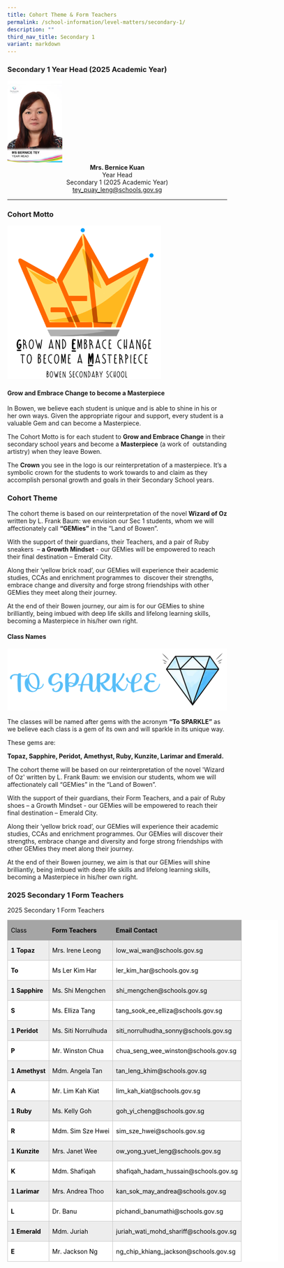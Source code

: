 ```yaml
---
title: Cohort Theme & Form Teachers
permalink: /school-information/level-matters/secondary-1/
description: ""
third_nav_title: Secondary 1
variant: markdown
---
```

### Secondary 1 Year Head (2025 Academic Year)

<img style="width:25%" src="/images/Our%20People/MS-BERNICE-TEY.jpeg">

<center><b>Mrs. Bernice Kuan</b><br>
Year Head <br>
Secondary 1 (2025 Academic Year)<br>
<a href="tey_puay_leng@schools.gov.sg">tey_puay_leng@schools.gov.sg</a></center>

<hr>

### Cohort Motto

<img style="width:70%" src="/images/Level%20Matters/S1/2025_Sec_1_Cohort_Theme_Icon.png">

#### Grow and Embrace Change to become a Masterpiece

In Bowen, we believe each student is unique and is able to shine in his or her own ways. Given the appropriate rigour and support, every student is a valuable Gem and can become a Masterpiece.

The Cohort Motto is for each student to **Grow and Embrace Change** in their secondary school years and become a **Masterpiece** (a work of&nbsp; outstanding artistry) when they leave Bowen.

The **Crown** you see in the logo is our reinterpretation of a masterpiece. It’s a symbolic crown for the students to work towards to and claim as they accomplish personal growth and goals in their Secondary School years.

### Cohort Theme 
The cohort theme is based on our reinterpretation of the novel **Wizard of Oz** written by L. Frank Baum: we envision our Sec 1 students, whom we will affectionately call **“GEMies”** in the “Land of Bowen”.

With the support of their guardians, their Teachers, and a pair of Ruby sneakers&nbsp; – **a Growth Mindset** - our GEMies will be empowered to reach their final destination – Emerald City.
  
Along their ‘yellow brick road’, our GEMies will experience their academic studies, CCAs and enrichment programmes to&nbsp; discover their strengths, embrace change and diversity and forge strong friendships with other GEMies they meet along their journey.

At the end of their Bowen journey, our aim is for our GEMies to shine brilliantly, being imbued with deep life skills and lifelong learning skills, becoming a Masterpiece in his/her own right.
  
#### Class Names

![](/images/Level%20Matters/S4n5/To_Sparkle_Transp.png)

The classes will be named after gems with the acronym&nbsp;**“To SPARKLE”**&nbsp;as we believe each class is a gem of its own and will sparkle in its unique way.
  

These gems are:&nbsp;

**Topaz, Sapphire, Peridot, Amethyst, Ruby, Kunzite, Larimar and Emerald.**

The cohort theme will be based on our reinterpretation of the novel 'Wizard of Oz' written by L. Frank Baum: we envision our students, whom we will affectionately call “GEMies” in the “Land of Bowen”.&nbsp;

With the support of their guardians, their Form Teachers, and a pair of Ruby shoes – a Growth Mindset - our GEMies will be empowered to reach their final destination – Emerald City.

Along their ‘yellow brick road’, our GEMies will experience their academic studies, CCAs and enrichment programmes. Our GEMies will discover their strengths, embrace change and diversity and forge strong friendships with other GEMies they meet along their journey.

At the end of their Bowen journey, we aim is that our GEMies will shine brilliantly, being imbued with deep life skills and lifelong learning skills, becoming a Masterpiece in his/her own right.

### 2025 Secondary 1 Form Teachers

2025 Secondary 1 Form Teachers

<table style="width:465.5pt;background:white;border-collapse:collapse;border:none;
 mso-border-alt:solid windowtext .25pt;mso-yfti-tbllook:1184;mso-padding-alt:
 0cm 0cm 0cm 0cm" width="621" cellpadding="0" cellspacing="0" border="1" class="MsoNormalTable"><tbody><tr style="mso-yfti-irow:0;mso-yfti-firstrow:yes;height:23.65pt"><td style="border:solid #A5A5A5 1.0pt;border-right:none;
  background:#A5A5A5;padding:0cm 5.4pt 0cm 5.4pt;height:23.65pt" valign="top"><p class="MsoNormal"><span style="font-size:10.5pt;line-height:107%;color:black;
  mso-color-alt:windowtext;mso-ansi-language:EN-SG">Class</span><span style="font-size:10.5pt;line-height:107%;mso-ansi-language:EN-SG"></span></p></td><td style="border-top:solid #A5A5A5 1.0pt;border-left:none;
  border-bottom:solid #A5A5A5 1.0pt;border-right:none;background:#A5A5A5;
  padding:0cm 5.4pt 0cm 5.4pt;height:23.65pt" valign="top"><p class="MsoNormal"><b><span style="font-size:10.5pt;line-height:107%;
  color:black;mso-color-alt:windowtext;mso-ansi-language:EN-SG">Form Teachers</span></b><span style="font-size:10.5pt;line-height:107%;mso-ansi-language:EN-SG"></span></p></td><td style="border:solid #A5A5A5 1.0pt;border-left:none;background:
  #A5A5A5;padding:0cm 5.4pt 0cm 5.4pt;height:23.65pt" valign="top"><p class="MsoNormal"><b><span style="font-size:10.5pt;line-height:107%;
  color:black;mso-color-alt:windowtext;mso-ansi-language:EN-SG">Email Contact</span></b><span style="font-size:10.5pt;line-height:107%;mso-ansi-language:EN-SG"></span></p></td></tr><tr style="mso-yfti-irow:1;height:23.65pt"><td style="border:solid #C9C9C9 1.0pt;border-top:none;background:
  #EDEDED;padding:0cm 5.4pt 0cm 5.4pt;height:23.65pt" valign="top"><p class="MsoNormal"><b><span style="font-size:10.5pt;line-height:107%;
  color:black;mso-color-alt:windowtext;mso-ansi-language:EN-SG">1 Topaz</span></b><span style="font-size:10.5pt;line-height:107%;mso-ansi-language:EN-SG"></span></p></td><td style="border-top:none;border-left:none;border-bottom:solid #C9C9C9 1.0pt;
  border-right:solid #C9C9C9 1.0pt;background:#EDEDED;padding:0cm 5.4pt 0cm 5.4pt;
  height:23.65pt" valign="top"><p class="MsoNormal"><span style="font-size:10.5pt;line-height:107%;color:black;
  mso-color-alt:windowtext;mso-ansi-language:EN-SG">Mrs. Irene Leong</span><span style="font-size:10.5pt;line-height:107%;mso-ansi-language:EN-SG"></span></p></td><td style="border-top:none;border-left:none;border-bottom:solid #C9C9C9 1.0pt;
  border-right:solid #C9C9C9 1.0pt;background:#EDEDED;padding:0cm 5.4pt 0cm 5.4pt;
  height:23.65pt" valign="top"><p class="MsoNormal"><span style="font-size:10.5pt;line-height:107%;color:black;
  mso-color-alt:windowtext;mso-ansi-language:EN-SG">low_wai_wan@schools.gov.sg</span><span style="font-size:10.5pt;line-height:107%;mso-ansi-language:EN-SG"></span></p></td></tr><tr style="mso-yfti-irow:2;height:22.95pt"><td style="border:solid #C9C9C9 1.0pt;border-top:none;padding:
  0cm 5.4pt 0cm 5.4pt;height:22.95pt" valign="top"><p class="MsoNormal"><b><span style="font-size:10.5pt;line-height:107%;
  color:black;mso-color-alt:windowtext;mso-ansi-language:EN-SG">To</span></b><span style="font-size:10.5pt;line-height:107%;mso-ansi-language:EN-SG"></span></p></td><td style="border-top:none;border-left:none;border-bottom:solid #C9C9C9 1.0pt;
  border-right:solid #C9C9C9 1.0pt;padding:0cm 5.4pt 0cm 5.4pt;height:22.95pt" valign="top"><p class="MsoNormal"><span style="font-size:10.5pt;line-height:107%;color:black;
  mso-color-alt:windowtext;mso-ansi-language:EN-SG">Ms Ler Kim Har</span><span style="font-size:10.5pt;line-height:107%;mso-ansi-language:EN-SG"></span></p></td><td style="border-top:none;border-left:none;border-bottom:solid #C9C9C9 1.0pt;
  border-right:solid #C9C9C9 1.0pt;padding:0cm 5.4pt 0cm 5.4pt;height:22.95pt" valign="top"><p class="MsoNormal"><span style="font-size:10.5pt;line-height:107%;color:black;
  mso-color-alt:windowtext;mso-ansi-language:EN-SG">ler_kim_har@schools.gov.sg</span><span style="font-size:10.5pt;line-height:107%;mso-ansi-language:EN-SG"></span></p></td></tr><tr style="mso-yfti-irow:3;height:23.65pt"><td style="border:solid #C9C9C9 1.0pt;border-top:none;background:
  #EDEDED;padding:0cm 5.4pt 0cm 5.4pt;height:23.65pt" valign="top"><p class="MsoNormal"><b><span style="font-size:10.5pt;line-height:107%;
  color:black;mso-color-alt:windowtext;mso-ansi-language:EN-SG">1 Sapphire</span></b><span style="font-size:10.5pt;line-height:107%;mso-ansi-language:EN-SG"></span></p></td><td style="border-top:none;border-left:none;border-bottom:solid #C9C9C9 1.0pt;
  border-right:solid #C9C9C9 1.0pt;background:#EDEDED;padding:0cm 5.4pt 0cm 5.4pt;
  height:23.65pt" valign="top"><p class="MsoNormal"><span style="font-size:10.5pt;line-height:107%;color:black;
  mso-color-alt:windowtext;mso-ansi-language:EN-SG">Ms. Shi Mengchen</span><span style="font-size:10.5pt;line-height:107%;mso-ansi-language:EN-SG"></span></p></td><td style="border-top:none;border-left:none;border-bottom:solid #C9C9C9 1.0pt;
  border-right:solid #C9C9C9 1.0pt;background:#EDEDED;padding:0cm 5.4pt 0cm 5.4pt;
  height:23.65pt" valign="top"><p class="MsoNormal"><span style="font-size:10.5pt;line-height:107%;color:black;
  mso-color-alt:windowtext;mso-ansi-language:EN-SG">shi_mengchen@schools.gov.sg</span><span style="font-size:10.5pt;line-height:107%;mso-ansi-language:EN-SG"></span></p></td></tr><tr style="mso-yfti-irow:4;height:22.95pt"><td style="border:solid #C9C9C9 1.0pt;border-top:none;padding:
  0cm 5.4pt 0cm 5.4pt;height:22.95pt" valign="top"><p class="MsoNormal"><b><span style="font-size:10.5pt;line-height:107%;
  color:black;mso-color-alt:windowtext;mso-ansi-language:EN-SG">S</span></b><b><span style="font-size:10.5pt;line-height:107%;mso-ansi-language:EN-SG"></span></b></p></td><td style="border-top:none;border-left:none;border-bottom:solid #C9C9C9 1.0pt;
  border-right:solid #C9C9C9 1.0pt;padding:0cm 5.4pt 0cm 5.4pt;height:22.95pt" valign="top"><p class="MsoNormal"><span style="font-size:10.5pt;line-height:107%;color:black;
  mso-color-alt:windowtext;mso-ansi-language:EN-SG">Ms. Elliza Tang</span><span style="font-size:10.5pt;line-height:107%;mso-ansi-language:EN-SG"></span></p></td><td style="border-top:none;border-left:none;border-bottom:solid #C9C9C9 1.0pt;
  border-right:solid #C9C9C9 1.0pt;padding:0cm 5.4pt 0cm 5.4pt;height:22.95pt" valign="top"><p class="MsoNormal"><span style="font-size:10.5pt;line-height:107%;color:black;
  mso-color-alt:windowtext;mso-ansi-language:EN-SG">tang_sook_ee_elliza@schools.gov.sg</span><span style="font-size:10.5pt;line-height:107%;mso-ansi-language:EN-SG"></span></p></td></tr><tr style="mso-yfti-irow:5;height:23.65pt"><td style="border:solid #C9C9C9 1.0pt;border-top:none;background:
  #EDEDED;padding:0cm 5.4pt 0cm 5.4pt;height:23.65pt" valign="top"><p class="MsoNormal"><b><span style="font-size:10.5pt;line-height:107%;
  color:black;mso-color-alt:windowtext;mso-ansi-language:EN-SG">1 Peridot</span></b><span style="font-size:10.5pt;line-height:107%;mso-ansi-language:EN-SG"></span></p></td><td style="border-top:none;border-left:none;border-bottom:solid #C9C9C9 1.0pt;
  border-right:solid #C9C9C9 1.0pt;background:#EDEDED;padding:0cm 5.4pt 0cm 5.4pt;
  height:23.65pt" valign="top"><p class="MsoNormal"><span style="font-size:10.5pt;line-height:107%;color:black;
  mso-color-alt:windowtext;mso-ansi-language:EN-SG">Ms. Siti Norrulhuda</span><span style="font-size:10.5pt;line-height:107%;mso-ansi-language:EN-SG"></span></p></td><td style="border-top:none;border-left:none;border-bottom:solid #C9C9C9 1.0pt;
  border-right:solid #C9C9C9 1.0pt;background:#EDEDED;padding:0cm 5.4pt 0cm 5.4pt;
  height:23.65pt" valign="top"><p class="MsoNormal"><span style="font-size:10.5pt;line-height:107%;color:black;
  mso-color-alt:windowtext;mso-ansi-language:EN-SG">siti_norrulhudha_sonny@schools.gov.sg</span><span style="font-size:10.5pt;line-height:107%;mso-ansi-language:EN-SG"></span></p></td></tr><tr style="mso-yfti-irow:6;height:23.65pt"><td style="border:solid #C9C9C9 1.0pt;border-top:none;padding:
  0cm 5.4pt 0cm 5.4pt;height:23.65pt" valign="top"><p class="MsoNormal"><b><span style="font-size:10.5pt;line-height:107%;
  color:black;mso-color-alt:windowtext;mso-ansi-language:EN-SG">P</span></b><span style="font-size:10.5pt;line-height:107%;mso-ansi-language:EN-SG"></span></p></td><td style="border-top:none;border-left:none;border-bottom:solid #C9C9C9 1.0pt;
  border-right:solid #C9C9C9 1.0pt;padding:0cm 5.4pt 0cm 5.4pt;height:23.65pt" valign="top"><p class="MsoNormal"><span style="font-size:10.5pt;line-height:107%;color:black;
  mso-color-alt:windowtext;mso-ansi-language:EN-SG">Mr. Winston Chua</span><span style="font-size:10.5pt;line-height:107%;mso-ansi-language:EN-SG"></span></p></td><td style="border-top:none;border-left:none;border-bottom:solid #C9C9C9 1.0pt;
  border-right:solid #C9C9C9 1.0pt;padding:0cm 5.4pt 0cm 5.4pt;height:23.65pt" valign="top"><p class="MsoNormal"><span style="font-size:10.5pt;line-height:107%;color:black;
  mso-color-alt:windowtext;mso-ansi-language:EN-SG">chua_seng_wee_winston@schools.gov.sg</span><span style="font-size:10.5pt;line-height:107%;mso-ansi-language:EN-SG"></span></p></td></tr><tr style="mso-yfti-irow:7;height:22.95pt"><td style="border:solid #C9C9C9 1.0pt;border-top:none;background:
  #EDEDED;padding:0cm 5.4pt 0cm 5.4pt;height:22.95pt" valign="top"><p class="MsoNormal"><b><span style="font-size:10.5pt;line-height:107%;
  color:black;mso-color-alt:windowtext;mso-ansi-language:EN-SG">1 Amethyst</span></b><span style="font-size:10.5pt;line-height:107%;mso-ansi-language:EN-SG"></span></p></td><td style="border-top:none;border-left:none;border-bottom:solid #C9C9C9 1.0pt;
  border-right:solid #C9C9C9 1.0pt;background:#EDEDED;padding:0cm 5.4pt 0cm 5.4pt;
  height:22.95pt" valign="top"><p class="MsoNormal"><span style="font-size:10.5pt;line-height:107%;color:black;
  mso-color-alt:windowtext;mso-ansi-language:EN-SG">Mdm. Angela Tan</span><span style="font-size:10.5pt;line-height:107%;mso-ansi-language:EN-SG"></span></p></td><td style="border-top:none;border-left:none;border-bottom:solid #C9C9C9 1.0pt;
  border-right:solid #C9C9C9 1.0pt;background:#EDEDED;padding:0cm 5.4pt 0cm 5.4pt;
  height:22.95pt" valign="top"><p class="MsoNormal"><span style="font-size:10.5pt;line-height:107%;color:black;
  mso-color-alt:windowtext;mso-ansi-language:EN-SG">tan_leng_khim@schools.gov.sg</span><span style="font-size:10.5pt;line-height:107%;mso-ansi-language:EN-SG"></span></p></td></tr><tr style="mso-yfti-irow:8;height:23.65pt"><td style="border:solid #C9C9C9 1.0pt;border-top:none;padding:
  0cm 5.4pt 0cm 5.4pt;height:23.65pt" valign="top"><p class="MsoNormal"><b><span style="font-size:10.5pt;line-height:107%;
  color:black;mso-color-alt:windowtext;mso-ansi-language:EN-SG">A</span></b><span style="font-size:10.5pt;line-height:107%;mso-ansi-language:EN-SG"></span></p></td><td style="border-top:none;border-left:none;border-bottom:solid #C9C9C9 1.0pt;
  border-right:solid #C9C9C9 1.0pt;padding:0cm 5.4pt 0cm 5.4pt;height:23.65pt" valign="top"><p class="MsoNormal"><span style="font-size:10.5pt;line-height:107%;color:black;
  mso-color-alt:windowtext;mso-ansi-language:EN-SG">Mr. Lim Kah Kiat</span><span style="font-size:10.5pt;line-height:107%;mso-ansi-language:EN-SG"></span></p></td><td style="border-top:none;border-left:none;border-bottom:solid #C9C9C9 1.0pt;
  border-right:solid #C9C9C9 1.0pt;padding:0cm 5.4pt 0cm 5.4pt;height:23.65pt" valign="top"><p class="MsoNormal"><span style="font-size:10.5pt;line-height:107%;color:black;
  mso-color-alt:windowtext;mso-ansi-language:EN-SG">lim_kah_kiat@schools.gov.sg</span><span style="font-size:10.5pt;line-height:107%;mso-ansi-language:EN-SG"></span></p></td></tr><tr style="mso-yfti-irow:9;height:22.95pt"><td style="border:solid #C9C9C9 1.0pt;border-top:none;background:
  #EDEDED;padding:0cm 5.4pt 0cm 5.4pt;height:22.95pt" valign="top"><p class="MsoNormal"><b><span style="font-size:10.5pt;line-height:107%;
  color:black;mso-color-alt:windowtext;mso-ansi-language:EN-SG">1 Ruby</span></b><span style="font-size:10.5pt;line-height:107%;mso-ansi-language:EN-SG"></span></p></td><td style="border-top:none;border-left:none;border-bottom:solid #C9C9C9 1.0pt;
  border-right:solid #C9C9C9 1.0pt;background:#EDEDED;padding:0cm 5.4pt 0cm 5.4pt;
  height:22.95pt" valign="top"><p class="MsoNormal"><span style="font-size:10.5pt;line-height:107%;color:black;
  mso-color-alt:windowtext;mso-ansi-language:EN-SG">Ms. Kelly Goh</span><span style="font-size:10.5pt;line-height:107%;mso-ansi-language:EN-SG"></span></p></td><td style="border-top:none;border-left:none;border-bottom:solid #C9C9C9 1.0pt;
  border-right:solid #C9C9C9 1.0pt;background:#EDEDED;padding:0cm 5.4pt 0cm 5.4pt;
  height:22.95pt" valign="top"><p class="MsoNormal"><span style="font-size:10.5pt;line-height:107%;color:black;
  mso-color-alt:windowtext;mso-ansi-language:EN-SG">goh_yi_cheng@schools.gov.sg</span><span style="font-size:10.5pt;line-height:107%;mso-ansi-language:EN-SG"></span></p></td></tr><tr style="mso-yfti-irow:10;height:23.65pt"><td style="border:solid #C9C9C9 1.0pt;border-top:none;padding:
  0cm 5.4pt 0cm 5.4pt;height:23.65pt" valign="top"><p class="MsoNormal"><b><span style="font-size:10.5pt;line-height:107%;
  color:black;mso-color-alt:windowtext;mso-ansi-language:EN-SG">R</span></b><span style="font-size:10.5pt;line-height:107%;mso-ansi-language:EN-SG"></span></p></td><td style="border-top:none;border-left:none;border-bottom:solid #C9C9C9 1.0pt;
  border-right:solid #C9C9C9 1.0pt;padding:0cm 5.4pt 0cm 5.4pt;height:23.65pt" valign="top"><p class="MsoNormal"><span style="font-size:10.5pt;line-height:107%;color:black;
  mso-color-alt:windowtext;mso-ansi-language:EN-SG">Mdm. Sim Sze Hwei</span><span style="font-size:10.5pt;line-height:107%;mso-ansi-language:EN-SG"></span></p></td><td style="border-top:none;border-left:none;border-bottom:solid #C9C9C9 1.0pt;
  border-right:solid #C9C9C9 1.0pt;padding:0cm 5.4pt 0cm 5.4pt;height:23.65pt" valign="top"><p class="MsoNormal"><span style="font-size:10.5pt;line-height:107%;color:black;
  mso-color-alt:windowtext;mso-ansi-language:EN-SG">sim_sze_hwei@schools.gov.sg</span><span style="font-size:10.5pt;line-height:107%;mso-ansi-language:EN-SG"></span></p></td></tr><tr style="mso-yfti-irow:11;height:22.95pt"><td style="border:solid #C9C9C9 1.0pt;border-top:none;background:
  #EDEDED;padding:0cm 5.4pt 0cm 5.4pt;height:22.95pt" valign="top"><p class="MsoNormal"><b><span style="font-size:10.5pt;line-height:107%;
  color:black;mso-color-alt:windowtext;mso-ansi-language:EN-SG">1 Kunzite</span></b><span style="font-size:10.5pt;line-height:107%;mso-ansi-language:EN-SG"></span></p></td><td style="border-top:none;border-left:none;border-bottom:solid #C9C9C9 1.0pt;
  border-right:solid #C9C9C9 1.0pt;background:#EDEDED;padding:0cm 5.4pt 0cm 5.4pt;
  height:22.95pt" valign="top"><p class="MsoNormal"><span style="font-size:10.5pt;line-height:107%;color:black;
  mso-color-alt:windowtext;mso-ansi-language:EN-SG">Mrs. Janet Wee</span><span style="font-size:10.5pt;line-height:107%;mso-ansi-language:EN-SG"></span></p></td><td style="border-top:none;border-left:none;border-bottom:solid #C9C9C9 1.0pt;
  border-right:solid #C9C9C9 1.0pt;background:#EDEDED;padding:0cm 5.4pt 0cm 5.4pt;
  height:22.95pt" valign="top"><p class="MsoNormal"><span style="font-size:10.5pt;line-height:107%;color:black;
  mso-color-alt:windowtext;mso-ansi-language:EN-SG">ow_yong_yuet_leng@schools.gov.sg</span><span style="font-size:10.5pt;line-height:107%;mso-ansi-language:EN-SG"></span></p></td></tr><tr style="mso-yfti-irow:12;height:23.65pt"><td style="border:solid #C9C9C9 1.0pt;border-top:none;padding:
  0cm 5.4pt 0cm 5.4pt;height:23.65pt" valign="top"><p class="MsoNormal"><b><span style="font-size:10.5pt;line-height:107%;
  color:black;mso-color-alt:windowtext;mso-ansi-language:EN-SG">K</span></b><span style="font-size:10.5pt;line-height:107%;mso-ansi-language:EN-SG"></span></p></td><td style="border-top:none;border-left:none;border-bottom:solid #C9C9C9 1.0pt;
  border-right:solid #C9C9C9 1.0pt;padding:0cm 5.4pt 0cm 5.4pt;height:23.65pt" valign="top"><p class="MsoNormal"><span style="font-size:10.5pt;line-height:107%;color:black;
  mso-color-alt:windowtext;mso-ansi-language:EN-SG">Mdm. Shafiqah</span><span style="font-size:10.5pt;line-height:107%;mso-ansi-language:EN-SG"></span></p></td><td style="border-top:none;border-left:none;border-bottom:solid #C9C9C9 1.0pt;
  border-right:solid #C9C9C9 1.0pt;padding:0cm 5.4pt 0cm 5.4pt;height:23.65pt" valign="top"><p class="MsoNormal"><span style="font-size:10.5pt;line-height:107%;color:black;
  mso-color-alt:windowtext;mso-ansi-language:EN-SG">shafiqah_hadam_hussain@schools.gov.sg</span><span style="font-size:10.5pt;line-height:107%;mso-ansi-language:EN-SG"></span></p></td></tr><tr style="mso-yfti-irow:13;height:22.95pt"><td style="border:solid #C9C9C9 1.0pt;border-top:none;background:
  #EDEDED;padding:0cm 5.4pt 0cm 5.4pt;height:22.95pt" valign="top"><p class="MsoNormal"><b><span style="font-size:10.5pt;line-height:107%;
  color:black;mso-color-alt:windowtext;mso-ansi-language:EN-SG">1 Larimar</span></b><span style="font-size:10.5pt;line-height:107%;mso-ansi-language:EN-SG"></span></p></td><td style="border-top:none;border-left:none;border-bottom:solid #C9C9C9 1.0pt;
  border-right:solid #C9C9C9 1.0pt;background:#EDEDED;padding:0cm 5.4pt 0cm 5.4pt;
  height:22.95pt" valign="top"><p class="MsoNormal"><span style="font-size:10.5pt;line-height:107%;color:black;
  mso-color-alt:windowtext;mso-ansi-language:EN-SG">Mrs. Andrea Thoo</span><span style="font-size:10.5pt;line-height:107%;mso-ansi-language:EN-SG"></span></p></td><td style="border-top:none;border-left:none;border-bottom:solid #C9C9C9 1.0pt;
  border-right:solid #C9C9C9 1.0pt;background:#EDEDED;padding:0cm 5.4pt 0cm 5.4pt;
  height:22.95pt" valign="top"><p class="MsoNormal"><span style="font-size:10.5pt;line-height:107%;color:black;
  mso-color-alt:windowtext;mso-ansi-language:EN-SG">kan_sok_may_andrea@schools.gov.sg</span><span style="font-size:10.5pt;line-height:107%;mso-ansi-language:EN-SG"></span></p></td></tr><tr style="mso-yfti-irow:14;height:22.95pt"><td style="border:solid #C9C9C9 1.0pt;border-top:none;padding:
  0cm 5.4pt 0cm 5.4pt;height:22.95pt" valign="top"><p class="MsoNormal"><b><span style="font-size:10.5pt;line-height:107%;
  color:black;mso-color-alt:windowtext;mso-ansi-language:EN-SG">L</span></b><span style="font-size:10.5pt;line-height:107%;mso-ansi-language:EN-SG"></span></p></td><td style="border-top:none;border-left:none;border-bottom:solid #C9C9C9 1.0pt;
  border-right:solid #C9C9C9 1.0pt;padding:0cm 5.4pt 0cm 5.4pt;height:22.95pt" valign="top"><p class="MsoNormal"><span style="font-size:10.5pt;line-height:107%;color:black;
  mso-color-alt:windowtext;mso-ansi-language:EN-SG">Dr. Banu</span><span style="font-size:10.5pt;line-height:107%;mso-ansi-language:EN-SG"></span></p></td><td style="border-top:none;border-left:none;border-bottom:solid #C9C9C9 1.0pt;
  border-right:solid #C9C9C9 1.0pt;padding:0cm 5.4pt 0cm 5.4pt;height:22.95pt" valign="top"><p class="MsoNormal"><span style="font-size:10.5pt;line-height:107%;color:black;
  mso-color-alt:windowtext;mso-ansi-language:EN-SG">pichandi_banumathi@schools.gov.sg</span><span style="font-size:10.5pt;line-height:107%;mso-ansi-language:EN-SG"></span></p></td></tr><tr style="mso-yfti-irow:15;height:23.65pt"><td style="border:solid #C9C9C9 1.0pt;border-top:none;background:
  #EDEDED;padding:0cm 5.4pt 0cm 5.4pt;height:23.65pt" valign="top"><p class="MsoNormal"><b><span style="font-size:10.5pt;line-height:107%;
  color:black;mso-color-alt:windowtext;mso-ansi-language:EN-SG">1 Emerald</span></b><span style="font-size:10.5pt;line-height:107%;mso-ansi-language:EN-SG"></span></p></td><td style="border-top:none;border-left:none;border-bottom:solid #C9C9C9 1.0pt;
  border-right:solid #C9C9C9 1.0pt;background:#EDEDED;padding:0cm 5.4pt 0cm 5.4pt;
  height:23.65pt" valign="top"><p class="MsoNormal"><span style="font-size:10.5pt;line-height:107%;color:black;
  mso-color-alt:windowtext;mso-ansi-language:EN-SG">Mdm. Juriah</span><span style="font-size:10.5pt;line-height:107%;mso-ansi-language:EN-SG"></span></p></td><td style="border-top:none;border-left:none;border-bottom:solid #C9C9C9 1.0pt;
  border-right:solid #C9C9C9 1.0pt;background:#EDEDED;padding:0cm 5.4pt 0cm 5.4pt;
  height:23.65pt" valign="top"><p class="MsoNormal"><span style="font-size:10.5pt;line-height:107%;color:black;
  mso-color-alt:windowtext;mso-ansi-language:EN-SG">juriah_wati_mohd_shariff@schools.gov.sg</span><span style="font-size:10.5pt;line-height:107%;mso-ansi-language:EN-SG"></span></p></td></tr><tr style="mso-yfti-irow:16;mso-yfti-lastrow:yes;height:22.95pt"><td style="border:solid #C9C9C9 1.0pt;border-top:none;padding:
  0cm 5.4pt 0cm 5.4pt;height:22.95pt" valign="top"><p class="MsoNormal"><b><span style="font-size:10.5pt;line-height:107%;
  color:black;mso-color-alt:windowtext;mso-ansi-language:EN-SG">E</span></b><span style="font-size:10.5pt;line-height:107%;mso-ansi-language:EN-SG"></span></p></td><td style="border-top:none;border-left:none;border-bottom:solid #C9C9C9 1.0pt;
  border-right:solid #C9C9C9 1.0pt;padding:0cm 5.4pt 0cm 5.4pt;height:22.95pt" valign="top"><p class="MsoNormal"><span style="font-size:10.5pt;line-height:107%;color:black;
  mso-color-alt:windowtext;mso-ansi-language:EN-SG">Mr. Jackson Ng</span><span style="font-size:10.5pt;line-height:107%;mso-ansi-language:EN-SG"></span></p></td><td style="border-top:none;border-left:none;border-bottom:solid #C9C9C9 1.0pt;
  border-right:solid #C9C9C9 1.0pt;padding:0cm 5.4pt 0cm 5.4pt;height:22.95pt" valign="top"><p class="MsoNormal"><span style="font-size:10.5pt;line-height:107%;color:black;
  mso-color-alt:windowtext;mso-ansi-language:EN-SG">ng_chip_khiang_jackson@schools.gov.sg</span><span style="font-size:10.5pt;line-height:107%;mso-ansi-language:EN-SG"></span></p></td></tr></tbody></table>